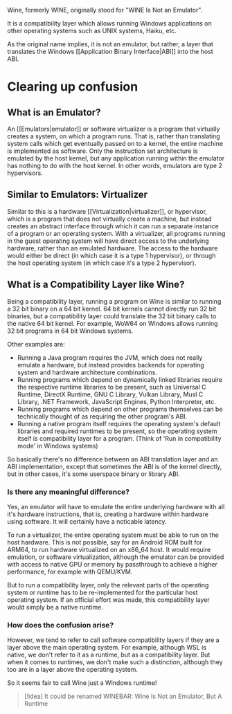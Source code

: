 Wine, formerly WINE, originally stood for "WINE Is Not an Emulator".

It is a compatibility layer which allows running Windows applications on other operating systems such as UNIX systems, Haiku, etc.

As the original name implies, it is not an emulator, but rather, a layer that translates the Windows [[Application Binary Interface|ABI]] into the host ABI.
# Clearing up confusion
## What is an Emulator?
An [[Emulators|emulator]] or software virtualizer is a program that virtually creates a system, on which a program runs. That is, rather than translating system calls which get eventually passed on to a kernel, the entire machine is implemented as software. Only the instruction set architecture is emulated by the host kernel, but any application running within the emulator has nothing to do with the host kernel. In other words, emulators are type 2 hypervisors.
## Similar to Emulators: Virtualizer
Similar to this is a hardware [[Virtualization|virtualizer]], or hypervisor, which is a program that does not virtually create a machine, but instead creates an abstract interface through which it can run a separate instance of a program or an operating system. With a virtualizer, all programs running in the guest operating system will have direct access to the underlying hardware, rather than an emulated hardware. The access to the hardware would either be direct (in which case it is a type 1 hypervisor), or through the host operating system (in which case it's a type 2 hypervisor).
## What is a Compatibility Layer like Wine?
Being a compatibility layer, running a program on Wine is similar to running a 32 bit binary on a 64 bit kernel. 64 bit kernels cannot directly run 32 bit binaries, but a compatibility layer could translate the 32 bit binary calls to the native 64 bit kernel. For example, WoW64 on Windows allows running 32 bit programs in 64 bit Windows systems.

Other examples are:
- Running a Java program requires the JVM, which does not really emulate a hardware, but instead provides backends for operating system and hardware architecture combinations.
- Running programs which depend on dynamically linked libraries require the respective runtime libraries to be present, such as Universal C Runtime, DirectX Runtime, GNU C Library, Vulkan Library, Musl C Library, .NET Framework, JavaScript Engines, Python Interpreter, etc.
- Running programs which depend on other programs themselves can be technically thought of as requiring the other program's ABI.
- Running a native program itself requires the operating system's default libraries and required runtimes to be present, so the operating system itself is compatibility layer for a program. (Think of 'Run in compatibility mode' in Windows systems)

So basically there's no difference between an ABI translation layer and an ABI implementation, except that sometimes the ABI is of the kernel directly, but in other cases, it's some userspace binary or library ABI.

### Is there any meaningful difference?
Yes, an emulator will have to emulate the entire underlying hardware with all it's hardware instructions, that is, creating a hardware within hardware using software. It will certainly have a noticable latency.

To run a virtualizer, the entire operating system must be able to run on the host hardware. This is not possible, say for an Android ROM built for ARM64, to run hardware virtualized on an x86_64 host. It would require emulation, or software virtualization, although the emulator can be provided with access to native GPU or memory by passthrough to achieve a higher performance, for example with QEMU/KVM.

But to run a compatibility layer, only the relevant parts of the operating system or runtime has to be re-implemented for the particular host operating system. If an official effort was made, this compatibility layer would simply be a native runtime.

### How does the confusion arise?
However, we tend to refer to call software compatibility layers if they are a layer above the main operating system. For example, although WSL is native, we don't refer to it as a runtime, but as a compatibility layer. But when it comes to runtimes, we don't make such a distinction, although they too are in a layer above the operating system.

So it seems fair to call Wine just a Windows runtime!

> [!idea]
> It could be renamed WINEBAR: Wine Is Not an Emulator, But A Runtime